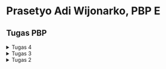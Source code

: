 # Prasetyo Adi Wijonarko, PBP E

## **Tugas PBP**
<details>
<summary>Tugas 4</summary>

Checklist untuk tugas ini adalah sebagai berikut.
- [X] Mengimplementasikan fungsi registrasi, login, dan logout untuk memungkinkan pengguna untuk mengakses aplikasi sebelumnya dengan lancar.
- [x] Membuat dua akun pengguna dengan masing-masing tiga dummy data menggunakan model yang telah dibuat pada aplikasi sebelumnya untuk 
      setiap akun di lokal.
- [x] Menghubungkan model `Item` dengan `User`.
- [x] Menampilkan detail informasi pengguna yang sedang logged in seperti username dan menerapkan `cookies` seperti `last login` 
      pada halaman utama aplikasi.
- [x] Menjawab beberapa pertanyaan berikut pada `README.md` pada root folder (silakan modifikasi `README.md` yang telah kamu 
      buat sebelumnya; tambahkan subjudul untuk setiap tugas).
	- [x]Apa itu Django `UserCreationForm`, dan jelaskan apa kelebihan dan kekurangannya?
	- [x] Apa perbedaan antara autentikasi dan otorisasi dalam konteks Django, dan mengapa keduanya penting?
	- [x] Apa itu _cookies_ dalam konteks aplikasi web, dan bagaimana Django menggunakan _cookies_ untuk mengelola data sesi pengguna?
   - [x] Apakah penggunaan cookies aman secara default dalam pengembangan web, atau apakah ada risiko potensial yang harus diwaspadai?
	- [x] Jelaskan bagaimana cara kamu mengimplementasikan checklist di	atas secara step-by-step (bukan hanya sekadar mengikuti tutorial).
- [X] Melakukan add-commit-push ke GitHub.
<br>
<hr>

### Mengimplementasikan fungsi registrasi, login, dan logout untuk memungkinkan pengguna untuk mengakses aplikasi sebleumnya dengan lancar
1. Membuat Fungsi dan Form Registrasi
   * Buka `views.py` pada subdirektori `main` dan buat fungsi `register ` yang menerima parameter request`, tambahkan kode berikut: 
   ```
   from django.shortcuts import redirect
   from django.contrib.auth.forms import UserCreationForm
   from django.contrib import messages  

   def register(request):
      form = UserCreationForm()

      if request.method == "POST":
         form = UserCreationForm(request.POST)
         if form.is_valid():
            form.save()
            messages.success(request, 'Your account has been successfully created!')
            return redirect('main:login')
      context = {'form':form}
      return render(request, 'register.html', context)
   ```

   * Buat berkas `register.html` pada `main/templates`, tambahkan kode berikut: 
   ```
   {% extends 'base.html' %}

   {% block meta %}
      <title>Register</title>
   {% endblock meta %}

   {% block content %}  

   <div class = "login">
      
      <h1>Register</h1>  

         <form method="POST" >  
               {% csrf_token %}  
               <table>  
                  {{ form.as_table }}  
                  <tr>  
                     <td></td>
                     <td><input type="submit" name="submit" value="Daftar"/></td>  
                  </tr>  
               </table>  
         </form>

      {% if messages %}  
         <ul>   
               {% for message in messages %}  
                  <li>{{ message }}</li>  
                  {% endfor %}  
         </ul>   
      {% endif %}

   </div>  

   {% endblock content %}
   ```

   * Buka `urls.py` dan tambahkan kode berikut:
    ```
    from main.views import register
    ```

    tambahkan _pathurl_

    ```
    path('register/', register, name='register'),
    ```
2. Membuat Fungsi Login
   * Buka `views.py` pada subdirektori `main` dan buatlah fungsi dengan nama `login_user` yang menerima parameter `request`. 
     Tambahkan kode berikut:
   ```
   from django.contrib.auth import authenticate, login

   def login_user(request):
    if request.method == 'POST':
        username = request.POST.get('username')
        password = request.POST.get('password')
        user = authenticate(request, username=username, password=password)
        if user is not None:
            login(request, user)
            return redirect('main:show_main')
        else:
            messages.info(request, 'Sorry, incorrect username or password. Please try again.')
    context = {}
    return render(request, 'login.html', context)
   ```
   * Buat berkas `login.html` pada `main/templates`, tambahkan kode berikut
   ```
   {% extends 'base.html' %}

   {% block meta %}
      <title>Login</title>
   {% endblock meta %}

   {% block content %}

   <div class = "login">

      <h1>Login</h1>

      <form method="POST" action="">
         {% csrf_token %}
         <table>
               <tr>
                  <td>Username: </td>
                  <td><input type="text" name="username" placeholder="Username" class="form-control"></td>
               </tr>
                     
               <tr>
                  <td>Password: </td>
                  <td><input type="password" name="password" placeholder="Password" class="form-control"></td>
               </tr>

               <tr>
                  <td></td>
                  <td><input class="btn login_btn" type="submit" value="Login"></td>
               </tr>
         </table>
      </form>

      {% if messages %}
         <ul>
               {% for message in messages %}
                  <li>{{ message }}</li>
               {% endfor %}
         </ul>
      {% endif %}     
         
      Don't have an account yet? <a href="{% url 'main:register' %}">Register Now</a>

   </div>

   {% endblock content %}
   ```

   * Buka `urls.py` tambahkan kode berikut
   ```
   from main.views import login_user
   ```

   Tambahkan _path url_
   ```
   path('login/', login_user, name='login'),
   ```

   3. Membuat funsi Logout 
   * Buka `views.py` pada subdirektori `main` dan buatlah fungsi dengan nama `logout_user` yang menerima parameter `request`. Tambahkan kode berikut:
   ```
   from django.contrib.auth import logout

   def logout_user(request):
    logout(request)
    return redirect('main:login')
   ```
   * Tambahkan kode berikut pada berkas `main.html` setelah _hyperlink tag_
   ```
   <a href="{% url 'main:logout' %}">
      <button>
         Logout
      </button>
   </a>
   ```

   * Buka `urls.py` tambahkan kode berikut
   ```
   from main.views import logout_user
   ```

   Tambahkan _path url_
   ```
   path('logout/', logout_user, name='logout'),
   ```
<br>
<hr>

### Membuat dua akun pengguna dengan masing-masing tiga dummy data menggunakan model yang telah dibuat pada aplikasi sebelumnya untuk setiap akun di lokal.
* Nnyalakan virtual environtment, lalu jalankan `python manage.py runserver` dan buka http://localhost:8000.
* Lakukan register, pada kasus ini saya menambahkan 2 dummy account yaitu 
   dummy account 1
   - name : Prasetyo_Adi
   - pass : jasjustehsisri
   - Item : 
      - Mangga - 5 - Mangga fresh dan segar	
      - Rujak - 20 - Rujak Segar
      - Ikan Kembung - 12 - Ikan kembung import
   dummyaccount 2
   - name : Ghoni
   - pass : GhaniGhoni
   - item : 
      - Pepaya - 11 - Pepaya Segar
      - Mangga - 21 - Mangga Segar
      - Ikan Lele - 15 - Ikan lele fresh
<br>
<hr>

### Menghubungkan model `Item` dengan `User`.
* Buka `models.py` pada subdirektori `main`, tambahkan kode:
   ```
   from django.contrib.auth.models import User
   ```

   Pada class Item tambahkan kode berikut
   ```
   user = models.ForeignKey(User, on_delete=models.CASCADE)
   ```
* Buka `views.py` pada subdirektori `main`, ubah `create_item`
   ```
   def create_item(request):
   item = ItemForm(request.POST or None)

   if form.is_valid() and request.method == "POST":
      item = form.save(commit=False)
      item.user = request.user
      item.save()
      return HttpResponseRedirect(reverse('main:show_main'))
   ...
   ```
* Ubah fungsi showmain
   ```
   def show_main(request):
      item = Item.objects.filter(user=request.user)

      context = {
        'name': request.user.username,
      ...
      }
   ```
* Nyalakan virtual environment, lakukan migrasi dengan menjalankan `python manage.py makemigrations`
* Jika muncul _error_, pilih `1` untuk menetapkan default value untuk field user pada semua row yang telah dibuat pada basis data.
* ketik `1` untuk menetapkan user dengan ID 1 (yang sudah kita buat sebelumnya) pada model yang sudah ada.
* Aplikasikan migrasi dengan melakukan `python manage.py migrate`
<br>
<hr>

### Menampilkan detail informasi pengguna yang sedang logged in seperti username dan menerapkan `cookies` seperti `last login` pada halaman utama aplikasi.
* Buka `views.py` tambahkan kode
```
import datetime
from django.http import HttpResponseRedirect
from django.urls import reverse
```
* Pada `login_user` ganti kode pada blok `if user is not None` menjadi berikut
```
...
if user is not None:
    login(request, user)
    response = HttpResponseRedirect(reverse("main:show_main")) 
    response.set_cookie('last_login', str(datetime.datetime.now()))
    return response
...
```
* Pada fungsi `show_main`, tambahkan kode berikut 
```
context = {
        'name': request.user.username,
        'class': 'PBP E', # Kelas PBP kamu
        'items': items,
        'last_login': request.COOKIES['last_login'],
    }
```
* Ubah fungsi `logout_user` menjadi 
```
def logout_user(request):
    logout(request)
    response = HttpResponseRedirect(reverse('main:login'))
    response.delete_cookie('last_login')
    return response
```
* Pada `main.html` tambahkan kode berikut diantara tabel dan tombol logout untuk menampilkan last login
```
...
<h5>Sesi terakhir login: {{ last_login }}</h5>
...
```
* Nyalakan virutal environment, jalankan server `python manage.py runserver`
* Untuk melihat data cookie `last_login`, klik kanan, klik _inspect element_, cari bagian _Application/Storage_. Klik bagian _Cookies_ 
   dan data _cookies_ akan tersedia
<br>
<hr>

### Apa itu Django `UserCreationForm`, dan jelaskan apa kelebihan dan kekurangannya?
UserCreationForm merupakan sebuah formulir bawan Django yang digunakan untuk memproses pendaftaran pengguna baru. Formulir ini memiliki tiga `field`, yaitu `username`, `password1`, dan `password2` (untuk konfirmasi password). Kelebihan dari UserCreationForm diantaranya mempermudah _developer_ untuk menngimplementasikan fitur register dengan cepat dan aman. Formulir ini juga menyediakan fitur bawaan seperti validasi dan enkripsi password secara otomatis. Kelemahannya adalah tampilan formulir ini standar, namun kelemahan ini masih bisa ditutupi dengan mengubah tampilannya secara ekstensif sesuai dengan desain yang kita inginkan
<br>
<hr>

### Apa perbedaan antara autentikasi dan otorisasi dalam konteks Django, dan mengapa keduanya penting?
Autentikasi merupakan proses yang digunakan untuk memverifikasi identitas seseorang (login). Otorisasi merupakan proses pengendalian hak akses terhadap sumber daya yang dilakukan setelah autentikasi. Perbedaannya, Autentikasi merupakan tahap sebelum otorisasi seperti mengecek kombinasi username dan password, jika sudah sesuai maka user tersebut sudah memiliki akses ke sebuah sumber daya tersebut (otorisasi).
<br>
<hr>

### Apa itu _cookies_ dalam konteks aplikasi web, dan bagaimana Django menggunakan _cookies_ untuk mengelola data sesi pengguna
Cookies adalah sejumlah kecil informasi yang dikirim oleh server web ke browser pengguna dan kemudian dikirim kembali oleh browser pada permintaan halaman selanjutnya. Informasi ini disimpan dalam bentuk teks di sisi klien (browser) dan digunakan untuk berbagai tujuan seperti autentikasi, pelacakan pengguna, pemeliharaan prefrensi pengguna. Django menggunakan cookie yang disebut "session id" untuk menyimpan kunci sesi di browser pengguna. Data sesi yang sebenarnya, seperti preferensi atau status login pengguna, disimpan di dalam database secara default. Namun, kita dapat mengonfigurasi Django untuk menyimpan data sesi di tempat lain seperti sistem berkas, cookie, atau cache.
<br>
<hr>

### Apakah penggunaan cookies aman secara default dalam pengembangan web, atau apakah ada risiko potensial yang harus diwaspadai?
Penggunaan cookies secara default dalam pengembangan web tidak dianggap sebagai risiko keamanan yang signifikan. Namun, risiko muncul seperti cross site scripting (XSS) dan Session Hijacking. Dalam serangan XSS, penyerang dapat menyisipkan skrip berbahaya ke halaman web yang akan di eksekusi pengguna dan dapat digunakan untuk mencuri informasi dari cookies. Dalam serangan session hijacking, cookie sesi dicuri oleh pihak lain, sehingga penyerang dapat mengakses sesi pengguna sah dan melakukan tindakan atas nama pengguna. 
</details>

<details>
<summary>Tugas 3</summary>

Checklist untuk tugas ini adalah sebagai berikut.
- [X] Membuat input `form` untuk menambahkan objek model pada app sebelumnya.
- [x] Tambahkan 5 fungsi `views` untuk melihat objek yang sudah ditambahkan dalam format HTML, XML, JSON, XML by ID, dan JSON by ID.
- [x] Membuat routing URL untuk masing-masing `views` yang telah ditambahkan pada poin 2.
- [x] Menjawab beberapa pertanyaan berikut pada README.md pada root folder.
	- [x] Apa perbedaan antara form POST dan form GET dalam Django?
	- [x] Apa perbedaan utama antara XML, JSON, dan HTML dalam konteks pengiriman data?
	- [x] Mengapa JSON sering digunakan dalam pertukaran data antara aplikasi web modern?
	- [x] Jelaskan bagaimana cara kamu mengimplementasikan checklist di	atas secara step-by-step (bukan hanya sekadar mengikuti tutorial).
- [X] Mengakses kelima URL di poin 2 menggunakan Postman, membuat screenshot dari hasil akses URL pada Postman, dan menambahkannya ke dalam `README.md.`
- [X] Melakukan add-commit-push ke GitHub.

### Membuat input `form` untuk menambahkan objek model pada app sebelumnya.
1. sebelum membuat form, kita perlu membuat kerangka views dari situs web kita. berikut ini adalah caranya 
 * membuat folder `templates` pada root folder, buat berkas `base.html` dan isi dengan kode berikut
   ```
   {% load static %}
      <!DOCTYPE html>
      <html lang="en">
         <head>
            <meta charset="UTF-8" />
            <meta
                  name="viewport"
                  content="width=device-width, initial-scale=1.0"
            />
            {% block meta %}
            {% endblock meta %}
         </head>

         <body>
            {% block content %}
            {% endblock content %}
         </body>
      </html>

* pada variabel `TEMPLATES` pada `settings.py` dalam direktori `prezzmarket` tambahkan kode berikut 
   ```...
   TEMPLATES = [
      {
         'BACKEND': 'django.template.backends.django.DjangoTemplates',
         'DIRS': [BASE_DIR / 'templates'], # Tambahkan kode ini
         'APP_DIRS': True,
         ...
      }
   ]
   ...

kode tersebut berguna untuk mendeteksi `base.html` sebagai berkas template
 * buka berkas `main.html` yang ada pada `templates` direktori `main`, ubah kodenya menjadi seperti berikut 
   ```
   {% extends 'base.html' %}

   {% block content %}
      <html>
      <head>
      </head>
      <body>
      <h1>Selamat datang di Prezzmarket</h1>

      <p><strong>Nama:</strong> {{ name }}</p>
      <p><strong>Kelas:</strong> {{ class }}
   {% endblock content %}

kode tersebut menggunakan `base.html` sebagai template utama

2. Setelah membuat kerangka, kita membuat form input data  
* buat berkas `forms.py` pada direktori main. tambahkan kode berikut
   ```
   from django.forms import ModelForm
   from main.models import Item

   class ItemForm(ModelForm):
      class Meta:
         model = Item
         fields = ["name", "amount", "description"]
kode ini digunakan untuk membuat struktur form yang menerima data item baru
 * buka berkas `views.py` yang ada pada foler `main` tambahkan import sebagai berikut
   ```
   from django.http import HttpResponseRedirect
   from main.forms import ItemForm
   from django.urls import reverse

 * dalam berkas yang sama, buat fungsi `create_item` yang menerima parameter `request` untuk menghasilkan form yang 
   dapat menambahkan data secara otomatis.  berikut kodenya
   ```
   def create_item(request):
      form = ItemForm(request.POST or None)

      if form.is_valid() and request.method == "POST":
         form.save()
         return HttpResponseRedirect(reverse('main:show_main'))

      context = {'form': form}
      return render(request, "create_item.html", context)

 * ubah fungsi `show main` yang sudah ada menjadi berikut 
   ```
   def show_main(request):
      items = Item.objects.all()

      context = {
         'name': 'Prasetyo Adi Wijonarko', # Nama kamu
         'class': 'PBP E', # Kelas PBP kamu
         'items': items
      }

      return render(request, "main.html", context)

 * buka `urls.py` pada folder `main` dan tambahkan import 
   ```
   from main.views import show_main, create_item

 * pada variabel `urlpatterns` dalam berkas `urls.py` tambahkan 
   ```
   path('create-item', create_item, name='create_item'),

 * buat berkas baru `create_item.html` pada `templates` dalam direktori `main`. tambahkan kode berikut
   ```
   {% extends 'base.html' %} 

   {% block content %}
   <h1>Add New Item</h1>

   <form method="POST">
      {% csrf_token %}
      <table>
         {{ form.as_table }}
         <tr>
               <td></td>
               <td>
                  <input type="submit" value="Add Item"/>
               </td>
         </tr>
      </table>
   </form>

   {% endblock %}

 * Buka kembali `main.html`, dalam block `{% block content %} tambahkan kode berikut untuk menampilkan data dalam bentuk table 
   serta tombol "Add New Item"
   ```
   ...
   <table>
      <h4>Anda menyimpan {{ items.count }} item disini</h4>
      <tr>
         <th>Name</th>
         <th>Price</th>
         <th>Description</th>
         <th>Date Added</th>
      </tr>

      {% comment %} Berikut cara memperlihatkan data item di bawah baris ini {% endcomment %}

      {% for item in items %}
               <tr>
                  <td>{{item.name}}</td>
                  <td>{{item.amount}}</td>
                  <td>{{item.description}}</td>
                  <td>{{item.date_added}}</td>
               </tr>
         {% endfor %}
      </table>

      <br />

      <a href="{% url 'main:create_item' %}">
         <button>
               Add New Item
         </button>
      </a>

   {% endblock content %}

* nyalakan virtual environtment, lalu jalankan `python manage.py runserver` dan buka http://localhost:8000. Sekarang 
  web nya sudah diisi dengan data

<br>
<hr>

### Tambahkan 5 fungsi `views` untuk melihat objek yang sudah ditambahkan dalam format HTML, XML, JSON, XML by ID, dan JSON by ID.
1. Mengembalikan data dalam bentuk HTML
 * pada `views.py` pada folder `main`, lengkapi `show_main` seperti kode berikut
   ```
   def show_main(request):
    items = Item.objects.all()

    context = {
        'name': 'Prasetyo Adi Wijonarko', # Nama kamu
        'class': 'PBP E', # Kelas PBP kamu
        'items': items
    }

    return render(request, "main.html", context)

2. Mengembalikan data dalam bentuk XML
 * buka `views.py` pada folder `main`, tambahkan import 
   ```
   from django.http import HttpResponse
   from django.core import serializers

 * buat fungsi `show_xml` yang menerima parameter request menerima parameter request dan mengambil seluruh 
   data dari model Item, lalu mengembalikan hasil query dalam bentuk XML dengan menggunakan `HttpResponse` dan content type "application/xml".
   ```
   def show_xml(request):
      data = Item.objects.all()
      return HttpResponse(serializers.serialize("xml", data), content_type="application/xml")

 * buka `buka urls.py` pada folder `main`, tambahkan import
   ```
   from main.views import show_main, create_item, show_xml 

 * pada variabel `urlpatterns` tambahkan path url untuk mengakses fungsi yang sudah diimport tadi
   ```
   path('xml/', show_xml, name='show_xml'), 

 * jalankan proyek dengan perintah `python manage.py runserver` dan buka  http://localhost:8000/xml 

3. Mengembalikan data dalam bentuk JSON
 * Buat fungsi `show_json` dalam file views.py yang menerima parameter request, ambil seluruh data `item`, lalu kembalikan 
   hasil query tersebut dalam format JSON sebagai `HttpResponse` dengan content type "application/json" 
   menggunakan serializers.serialize("json", data).
   ```
   def show_json(request):
      data = Item.objects.all()
      return HttpResponse(serializers.serialize("json", data), content_type="application/json")

 * buka `urls.py` pada folder `main`, tambahkan import
   ```
   from main.views import show_main, create_item, show_xml, show_json

 * tambahkan path url ke dalam `urlpatterns`
   ```
   path('json/', show_json, name='show_json'), 

4. Mengembalikan data berdasarkan ID dalam bentuk XML dan JSON
 * buka `views.py` pada folder `main` dan buat fungsi `show_xml_by_id` dan `show_json_by_id`. berikut adalah kodenya
 - XML by ID
   ```
   def show_xml_by_id(request, id):
      data = Item.objects.filter(pk=id)
      return HttpResponse(serializers.serialize("xml", data), content_type="application/xml")

 - JSON by ID
   ```
   def show_json_by_id(request, id):
      data = Item.objects.filter(pk=id)
      return HttpResponse(serializers.serialize("json", data), content_type="app)

 * buka `urls.py` pada folder `main`, tambahkan import
   ```
   from main.views import show_main, create_item, show_xml, show_json, show_xml_by_id, show_json_by_id 

 * tambahkan path url ke dalam `urlpatterns`
   ```
   path('xml/<int:id>/', show_xml_by_id, name='show_xml_by_id'),
   path('json/<int:id>/', show_json_by_id, name='show_json_by_id'), 

 * jalankan proyek dengan perintah `python manage.py runserver` buka  http://localhost:8000/xml/[id] untuk 
   XML by ID dan http://localhost:8000/json/[id] untuk JSON by ID
<br>
<hr>

### Membuat routing URL untuk masing-masing views yang telah ditambahkan pada poin 2.
 * kita akan mengubah routing dari `main/` menjadi `/`. nyalakan virtual environment 
   ```
   env\Scripts\activate.bat

 * buka `urls.py` pada folder `prezzmarket` ubah path `main/` menjadi ' ' pada `urlpatterns`
   ```
   path('', include('main.urls')),

 * jalankan server dengan perintah `python manage.py runserver` dan buka http://localhost:8000/ 
<br>
<hr>

### Apa perbedaan antara form `POST` dan form `GET` dalam Django?
1. Pengiriman Data
 * `POST` : Mengirimkan data dalam bentuk "request body" yang tidak terlihat (tersembunyi) dalam url
 * `GET`  : Mengirimkan data dalam bentuk "query parameters" yang terdapat pada url

2. Kemanan data
 * `POST` : Lebih cocok untuk data sensitif karena data yang dikirimkan tidak terlihat dalam url
 * `GET`  : Kurang aman untuk data sensitif karena saat mengirimkan data url terlihat dan dapat diakses siapa 
            saja yang memiliki akses ke url tersebut

3. Fungsi 
 * `POST` : Digunakan ketika ingin mengirim data untuk pemrosesan lanjut seperti menyimpan data ke database atau eksekusi 
            tindakan tertentu berdasarkan data yang dikirimkan sehingga cocok untuk formulir pengisian data
 * `GET`  : Digunakan untuk mengirimkan data yang digunakan view Django untuk melakukan tindakan seperti pencarian atau pencarian 
            data sehingga cocok untuk menjalankan permintaan yang bersifat `read-only` dan tidak mengubah data.
<br>
<hr>

### Apa perbedaan utama antara XML, JSON, dan HTML dalam konteks pengiriman data?
* XML digunakan untuk menyimpan dan mengirim data dengan format yang fleksibel dan self-descriptive. Data dalam XML 
  disusun seperti struktur pohon dengan elemen-elemen yang memiliki hubungan parent-child. Namun, XML dapat menjadi sulit dibaca 
  karena banyaknya markup yang digunakan.

* JSON, di sisi lain, digunakan untuk menyimpan data dalam bentuk terstruktur dengan format yang ringkas dan mudah dimengerti. Data dalam 
  JSON disimpan dalam pasangan key-value dan dapat bersifat nested, membuatnya sangat berguna dalam pertukaran data antar-aplikasi, 
  konfigurasi, dan penyimpanan data sederhana.

* HTML adalah bahasa markup yang digunakan untuk merancang struktur dan tampilan konten pada halaman web. HTML memungkinkan penggunaan 
  tags untuk menandai berbagai elemen seperti headings, paragraf, tautan, gambar, dan tabel, sehingga memudahkan dalam merancang 
  tampilan halaman web.
<br>
<hr>

### #Mengapa JSON sering digunakan dalam pertukaran data antara aplikasi web modern?
* Kemudahan dalam penulisan dan pemahaman dengan format `key`-`value` dan array 
* JSON memiliki fleksibilitas dalam menyimpan berbagai tipe data seperti string, boolean, array,  dan berbagai tipe data lainnya
* JSON dapat digunakan dengan berbagai bahasa pemrograman seperti JavaScript, Java, Python, C#, dan lain-lain. Hal ini memungkinkan 
  penggunaan data dalam format JSON dalam berbagai bahasa pemrograman tanpa masalah kompatibilitas, mempermudah pertukaran data di 
  berbagai platform dan lingkungan pemrograman yang berbeda.
* Mudah dikonversi ke JavaScript dan sebaliknya sehingga sangat bermanfaat bagi pengembang web dalam pemrosesan data.
<br>
<hr>

### Mengakses kelima URL di poin 2 menggunakan Postman, membuat screenshot dari hasil akses URL pada Postman, dan menambahkannya ke dalam `README.md.`
* nyalakan virtual environtment dengan perintah 
   ```
   env\Scripts\activate.bat

* jalankan perintah 
   ```
   python manage.py runserver

* Buka Postman dan buat request baru dengan method `GET` dan url http://localhost:8000/xml untuk XML, http://localhost:8000/json 
 untuk JSON, http://localhost:8000/xml/[id] untuk XML by ID dan http://localhost:8000/json/[id] untuk JSON by ID.
* klik `Send` untuk mengirim request
* akan muncul hasil response dari request pada bagian bawah Postman
 - HTML
![HTML ini](https://github.com/prasetyoadii/prezzmarket/assets/125488022/51fd6233-7b32-4374-99f2-039f74f8c5cd)
 - XML
![XML ini](https://github.com/prasetyoadii/prezzmarket/assets/125488022/4850f7e5-083b-49b6-a411-24f869a8cd82)
 - JSON
![JSON ini](https://github.com/prasetyoadii/prezzmarket/assets/125488022/9b5f3d98-4902-40a8-8cb7-cab604ccaa58)
 - XML by ID
![XML TPI ID](https://github.com/prasetyoadii/prezzmarket/assets/125488022/0b18115b-e070-478a-80e3-a97c5f9ec5a7)
 - JSON by ID
![JSON TAPI ID](https://github.com/prasetyoadii/prezzmarket/assets/125488022/5b2cdf18-f52f-4e6f-9cf6-d8c02542ac1f)
</details>

<details>
<summary>Tugas 2</summary>
	
Checklist untuk tugas ini adalah sebagai berikut.
- [X] Membuat sebuah proyek django baru.
- [x] Membuat aplikasi dengan nama main pada proyek tersebut. 
- [x] Melakukan routing pada proyek agar dapat menjalankan aplikasi main.
- [x] Membuat model pada aplikasi `main` dengan nama `Item` dan memiliki atribut wajib sebagai berikut.
    + `name` sebagai nama *item* dengan tipe `CharField`.
    + `amount` sebagai jumlah *item* dengan tipe `IntegerField`.
    + `description` sebagai deskripsi *item* dengan tipe `TextField`.
- [x] Membuat sebuah fungsi pada `views.py` untuk dikembalikan ke dalam sebuah *template* HTML yang menampilkan nama aplikasi serta nama dan kelas kamu.
- [x] Membuat sebuah *routing* pada `urls.py` aplikasi `main` untuk memetakan fungsi yang telah dibuat pada `views.py`.
- [x] Melakukan *deployment* ke Adaptable terhadap aplikasi yang sudah dibuat sehingga nantinya dapat diakses oleh teman-temanmu melalui Internet.
- [x] Membuat sebuah README.md yang berisi tautan menuju aplikasi Adaptable yang sudah di-deploy, serta jawaban dari beberapa pertanyaan berikut.
 
## Jelaskan bagaimana cara kamu mengimplementasikan checklist di atas secara step-by-step (bukan hanya sekedar mengikuti tutorial)

**Membuat sebuah proyek django baru**
1. Membuat direktori lokal dan repositori ```prezzmarket``
2. Menghubungkan direkotri lokal dengan repositori
3. Membuat virtual environment (env) python bertujuan untuk mengisolasi depedensi django untuk menghindari konflik depedensi proyek django lainnya. 
   Untuk mengaktifkannya buka direktori tempat env dibuat lalu buka command prompt dan ketik ```env\Scripts\activate.bat```
4. Membuat berkas ```requirements.txt``` lalu menambahkan dependencies sebagai berikut
   ```
   django
   gunicorn
   whitenoise
   psycopg2-binary
   requests
   urllib3
5. Pasang dependencies dengan perintah ```pip install -r requirements.txt``` dan membuat proyek django bernama ```prezzmarket``` 
   dengan menjalankan perintah ```django-admin startproject prezzmarket .``` (nyalakan terlebih dahulu environtmennya)
6. Ubah ```ALLOWED-HOSTS``` di ```settings.py``` menjadi ```[ * ]```. Step ini bertujuan agar aplikasi dapat diakses secara luas
7. Jalankan server django dengan perintah ```python manage.py runserver```, cek http://localhost:8000 
   jika tidak memunculkan error maka apalikasi berhasil dibuat
8. Tekan ```CTRL + C``` untuk menghentikan server dan jalankan perintah ```deactivate``` untuk menonaktifkan virtual environtment

**Mmebuat aplikasi main pada proyek tersebut**
1. Buka direktori prezzmarket, nyalakan virtual environtment dengan perintah ```env\Scripts\activate.bat```
2. Jalankan perintah ```python manage.py startapp main```
3. Buka ```settings.py``` dalam direktori proyek prezzmarket, tambahkan ```'main'``` pada variabel ```INSTALLED APPS```

**Melakukan routing pada proyek agar dapat menjalankan aplikasi main**
1. Buat berkas baru bernama ```urls.py``` pada direktori ```main``` dan menambahkan 
   ```
   from django.urls import path
   
   from main.views import show_main
   app_name = 'main'
   urlpatterns = [path('', show_main, name='show_main'),]

**Membuat model pada aplikasi `main` dengan nama `Item` dan memiliki atribut wajib yang sudah ditentukan**
1. Buka ```models.py``` pada direktori aplikasi ```main```
2. Isi dengan kode sebagai berikut 
   ```
   from django.db import models
   
   class Product(models.Model):
   name = models.CharField(max_length=255)
   amount = models.IntegerField()
   description = models.TextField()
3. lakukan migrasi model dengan menjalankan perintah ```python manage.py makemigrations``` untuk mencatat perubahan model, 
   lalu terapkan perubahan tersebut ke basis data lokal Anda dengan perintah python manage.py migrate.

**Membuat sebuah fungsi pada `views.py` untuk dikembalikan ke dalam sebuah *template* HTML yang menampilkan nama aplikasi serta nama dan kelas**
1. Buka ```views.py``` dalam direktori aplikasi ```main```
2. Lakukan import ```from django.shortcuts import render```
3. Tambahkan fungsi show_main untuk menampilkan halaman web sesuai permintaan yang diterima pryoek django
   ```
   def show_main(request):
   context = {
        'name': 'Prasetyo Adi Wijonarko',
        'class': 'PBP E'
    }
   return render(request, "main.html", context)
   ```


**Membuat sebuah *routing* pada `urls.py` aplikasi `main` untuk memetakan fungsi yang telah dibuat pada `views.py`.**
1. Buka ```urls.py``` pada direktori ```prezzmarket```
2. Tambahkan include :
   ```from django.urls import path, include```
3. Tambahkan ```path('main/',include('main.urls')),``` pada ```urlspatterns```

**Melakukan *deployment* ke Adaptable terhadap aplikasi yang sudah dibuat sehingga nantinya dapat diakses oleh teman-temanmu melalui Internet.**
1. Login Adaptable.io menggunakan akun github, tekan ```New App``` lalu 
   pilih ```Connect an Existing Repository``` lalu pilih ```All Repositories```
2. Pilih ```prezzmarket``` sebagai aplikasi yang ingin di deploy, pilih ```main``` sebagai deployment branch
3. Pilih ```Python App Template``` sebagai template deployment dan ```PostgreSQL``` sebagai tipe basis data
4. Masukkan versi python yang sudah terinstall di device
5. Pada kolom ```Start Command```, masukkan perintah ```python manage.py migrate && gunicorn prezzmarket.wsgi```
6. Masukkan nama App yaitu prezzmarket
7. Centang ```HTTP Listener on PORT``` dan tekan ```Deploy App``` untuk memulai proses deployment aplikasi

## Buatlah bagan yang berisi request client ke web aplikasi berbasis Django beserta responnya dan jelaskan pada bagan tersebut kaitan antara ```urls.py```, ```views.py```, ```models.py```, dan berkas ```html```.
![bagan](https://github.com/prasetyoadii/prezzmarket/assets/125488022/a9d1fc82-8481-4d9e-b747-d766722a3a59)
1. `urls.py` digunakan untuk mengelola routing yang dikirim oleh klien. Django akan mencocokkan URL yang diterima dengan pola URL yang telah didefinisikan dalam `urls.py`, jika cocok akan disematkan pada *template* `HTML`
2. Setelah didefinisikan, `views.py` akan menentukan bagaimana aplikasi akan berlaku. `views.py` mengelola permintaan, mengambil data dari model,melakukan pemrosesan data, kemudian menyiapkan data untuk nantinya ditampilkan ke klien
3. `models.py` berisi definisi model yang merepresentasikan struktur dan hubungan data dalam database. Digunakan untuk berinteraksi dengan database.
4. `template` berkas HTML yang mengatur tampilan antarmuka pengguna


## Jelaskan mengapa kita menggunakan *virtual environment*? Apakah kita tetap dapat membuat aplikasi web berbasis Django tanpa menggunakan *virtual environment*
Virtual environment merupakan sebuah alat yang digunakan untuk menjaga dependensi yang dibutuhkan oleh berbagai proyek Python tetap terisolasi dan terpisah. Dengan menggunakan virtual environment, dapat menjaga dependensi dari berbagi proyek python yang berbeda agar tetap terisolasi dan terpisah.Kita dapat menciptakan lingkungan yang independen, masing-masing sesuai dengan ebutuhan dan depedensi yang kita butuhkan untuk proyek sehingga proyek dapat berjalan baik tanpa konflik depedensi. 

Bisa saja kita membuat proyek Python tanpa menggunakan virtual environment, namun perlu diperhatikan kita harus berhati-hati dalam mengelola dependensi proyek kita untuk menghindari konflik. Misalnya kita membuat proyek A yang membutuhkan versi 1.0 dari pustaka C sedangkan proyek B memerlukan versi 2.0. Tanpa virtual environment, kedua proyek ini akan berbagi instalasi global pustaka X, yang dapat menyebabkan konflik dan masalah dalam menjalankan proyek-proyek tersebut.


## Jelaskan apakah itu MVC, MVT, MVVM dan perbedaan dari ketiganya

**MVC**
MVC atau Model-View-Controller, merupakan desain arsitektur website yang terdiri dari tiga komponen utama yaitu: 
- Model:
  - Bertanggung jawab atas logika bisnis dan data aplikasi.
  - Mengambil, manipulasi, dan berinteraksi dengan data.
  - Mmperbarui tampilan aplikasi.
- View:
  - Mengurus antarmuka pengguna (UI) seperti halaman web atau antarmuka aplikasi.
  - Berkomunikasi dengan pengontrol dan model
  - Mengelola interaksi dengan pengguna.
  - Menyajikan data yang sesuai untuk pengguna
- Controller:
  - Menerima input dari pengguna melalui view/REST
  - Menghubungkan view dengan model.
  - Memproses data dari model dan mengirimkannya ke view untuk ditampilkan.
- **Perbedaan dari MVT (Model-View-Template):** Dalam MVT, peran yang biasanya dimiliki oleh *controller* digantikan oleh *template*. *Template* merupakan file HTML yang digunakan bersama dengan Django Template Language (DTL).
- **Perbedaan dari MVVM (Model-View-ViewModel):** Dalam MVVM, peran *controller* digantikan oleh *ViewModel* yang bertindak sebagai perantara antara *model* dan *view*.

**MVT**
MVT atau Model-View-Template, merupakan pola arsitektur website yang digunakan pada django. Berikut adalah komponennya:
- Model:
  - Bertindak sebagai antarmuka untuk data dalam aplikasi.
  - Menjaga dan mengelola data.
  - Merupakan struktur data logis yang mendasari seluruh aplikasi.
  - Biasanya terhubung dengan database, khususnya database relasional seperti MySql atau Postgres.
- View:
  - Merupakan antarmuka pengguna yang dilihat dalam browser ketika sebuah website dirender.
  - Direpresentasikan oleh HTML, CSS, JavaScript, dan file-file Jinja.
  - Bertanggung jawab atas tampilan visual dari aplikasi.
- Template:
  - Terdiri dari bagian-bagian statis dari output HTML yang diinginkan.
  - Mengandung sintaks khusus yang menggambarkan bagaimana konten dinamis akan dimasukkan.
  - Digunakan untuk menghasilkan tampilan yang akhirnya dilihat oleh pengguna melalui View.
- **Perbedaan dari MVC (Model-View-Controller):** Dalam MVC, peran yang biasanya dimiliki oleh *template* digantikan oleh *controller*. *Controller* bertindak sebagai penghubung antara *view* dan *model*.
- **Perbedaan dari MVVM (Model-View-ViewModel):** Dalam MVVM, peran *template* digantikan oleh *ViewModel* yang berperan sebagai perantara antara *model* dan *view*.

**MVVM**
MVVM atau Model-View-ViewModel, adalah pola arsitektur yang umumnya digunakan dalam pengembangan aplikasi berbasis antarmuka pengguna (UI), termasuk aplikasi mobile dan desktop.  Berikut adalah komponennya:
- Model:
  - Berisi data dasar yang digunakan dalam aplikasi. 
  - Model mengelola data dan aturan bisnis aplikasi, dan seringkali berinteraksi dengan sumber data seperti database atau layanan web.
- View:
  - View dalam MVVM adalah antarmuka grafis yang digunakan oleh pengguna untuk berinteraksi dengan aplikasi. Ini bertanggung jawab untuk menampilkan output dari data yang telah diproses.
  - View dalam MVVM mirip dengan komponen view dalam pola arsitektur MVC
- ViewModel:
  - Memaparkan aliran data yang relevan dengan tampilan (View).
  - Berfungsi sebagai penghubung antara Model dan View.
  - Terdiri dari Model yang diubah menjadi View, dan berisi perintah yang dapat digunakan oleh View untuk mempengaruhi Model.
- **Perbedaan dari MVC (Model-View-Controller):** Dalam MVC, peran *ViewModel* digantikan oleh *controller* yang bertindak sebagai penghubung antara *view* dan *model*.
- **Perbedaan dari MVT (Model-View-Template):** Dalam MVT, peran yang biasanya dimiliki oleh *ViewModel* digantikan oleh *template*. *Template* berperan dalam menyusun tampilan antarmuka pengguna


